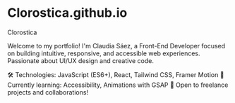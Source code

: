 # Clorostica.github.io
Clorostica

Welcome to my portfolio! I'm Claudia Sáez, a Front-End Developer focused on building intuitive, responsive, and accessible web experiences. Passionate about UI/UX design and creative code.

🛠️ Technologies: JavaScript (ES6+), React, Tailwind CSS, Framer Motion
🧠 Currently learning: Accessibility, Animations with GSAP
🚀 Open to freelance projects and collaborations!

